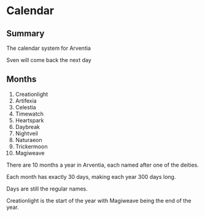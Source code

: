 # Calendar

## Summary

The calendar system for Arventia

Sven will come back the next day

## Months

1. Creationlight
2. Artifexia
3. Celestia
4. Timewatch
5. Heartspark
6. Daybreak
7. Nightveil
8. Naturaeon
9. Trickermoon
10. Magiweave

There are 10 months a year in Arventia, each named after one of the deities. 

Each month has exactly 30 days, making each year 300 days long. 

Days are still the regular names.

Creationlight is the start of the year with Magiweave being the end of the year.


